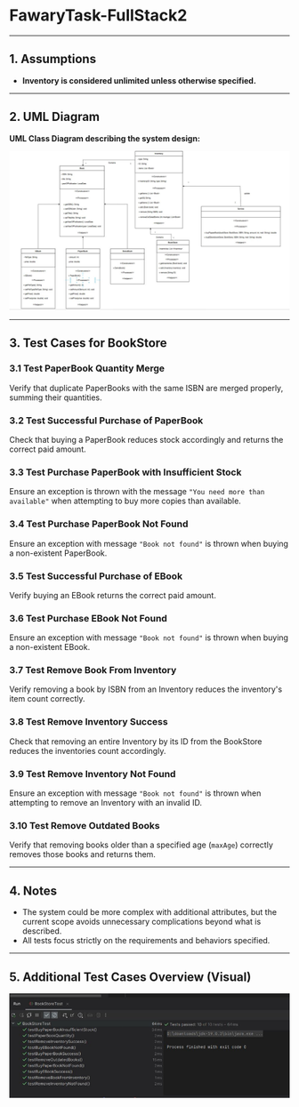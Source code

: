 # FawaryTask-FullStack2

---

## 1. Assumptions
- **Inventory is considered unlimited unless otherwise specified.**

---

## 2. UML Diagram
**UML Class Diagram describing the system design:**

![UML Diagram](Images/UML.JPG)

---

## 3. Test Cases for BookStore

### 3.1 Test PaperBook Quantity Merge  
Verify that duplicate PaperBooks with the same ISBN are merged properly, summing their quantities.

### 3.2 Test Successful Purchase of PaperBook  
Check that buying a PaperBook reduces stock accordingly and returns the correct paid amount.

### 3.3 Test Purchase PaperBook with Insufficient Stock  
Ensure an exception is thrown with the message `"You need more than available"` when attempting to buy more copies than available.

### 3.4 Test Purchase PaperBook Not Found  
Ensure an exception with message `"Book not found"` is thrown when buying a non-existent PaperBook.

### 3.5 Test Successful Purchase of EBook  
Verify buying an EBook returns the correct paid amount.

### 3.6 Test Purchase EBook Not Found  
Ensure an exception with message `"Book not found"` is thrown when buying a non-existent EBook.

### 3.7 Test Remove Book From Inventory  
Verify removing a book by ISBN from an Inventory reduces the inventory's item count correctly.

### 3.8 Test Remove Inventory Success  
Check that removing an entire Inventory by its ID from the BookStore reduces the inventories count accordingly.

### 3.9 Test Remove Inventory Not Found  
Ensure an exception with message `"Book not found"` is thrown when attempting to remove an Inventory with an invalid ID.

### 3.10 Test Remove Outdated Books  
Verify that removing books older than a specified age (`maxAge`) correctly removes those books and returns them.

---

## 4. Notes
- The system could be more complex with additional attributes, but the current scope avoids unnecessary complications beyond what is described.
- All tests focus strictly on the requirements and behaviors specified.

---

## 5. Additional Test Cases Overview (Visual)

![Test Cases Summary](Images/TestCases.JPG)

